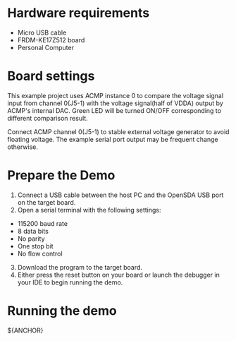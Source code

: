 Hardware requirements
=====================
- Micro USB cable
- FRDM-KE17Z512 board
- Personal Computer

Board settings
==============
This example project uses ACMP instance 0 to compare the voltage signal input from channel 0(J5-1)
with the voltage signal(half of VDDA) output by ACMP's internal DAC. Green LED will be turned ON/OFF
corresponding to different comparison result.

Connect ACMP channel 0(J5-1) to stable external voltage generator to avoid floating voltage.
The example serial port output may be frequent change otherwise.

Prepare the Demo
================
1.  Connect a USB cable between the host PC and the OpenSDA USB port on the target board.
2.  Open a serial terminal with the following settings:
   - 115200 baud rate
   - 8 data bits
   - No parity
   - One stop bit
   - No flow control
3. Download the program to the target board.
4. Either press the reset button on your board or launch the debugger in your IDE to begin running the demo.

Running the demo
================
${ANCHOR}
